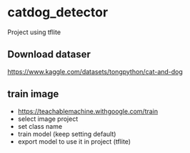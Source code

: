 # catdog_detector

Project using tflite

## Download dataser

https://www.kaggle.com/datasets/tongpython/cat-and-dog


## train image

- https://teachablemachine.withgoogle.com/train
- select image project
- set class name
- train model (keep setting default)
- export model to use it in project (tflite)
